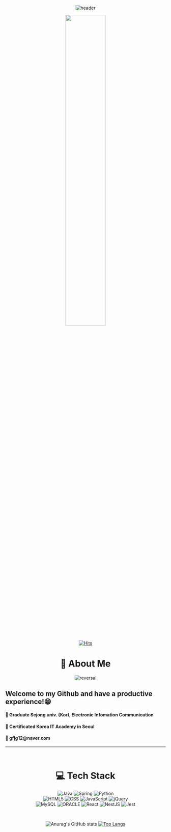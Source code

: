<div align="center">

![header](https://capsule-render.vercel.app/api?type=waving&color=D6D6D6&height=250&animation=blinking&section=header&text=Welcome!&stroke=00BDFF&strokeWidth=2&fontSize=78&&fontColor=7BD5FF&fontAlign=75&fontAlignY=57)
  
  <img width="50%" src="https://user-images.githubusercontent.com/93972072/177085691-1997e0b1-e843-4647-ae17-52872ad01401.gif"/>
  
  
  [![Hits](https://hits.seeyoufarm.com/api/count/incr/badge.svg?url=https%3A%2F%2Fgithub.com%2Fkkkukkk&count_bg=%237BD5FF&title_bg=%23B4B4B4&icon=probot.svg&icon_color=%23E7E7E7&title=hits&edge_flat=false)](https://hits.seeyoufarm.com)



# 💫 About Me
  
  ![reversal](https://capsule-render.vercel.app/api?type=transparent&height=50&animation=twinkling&text=박진욱%20입니다%20😀&fontSize=35&fontAlign=50&fontAlignY=50&fontColor=00BDFF)
  
  <div align="left"><h2>Welcome to my Github and have a productive experience!😁</h2></div>

  <div align="left"><h4> 🏫 Graduate Sejong univ. (Kor), Electronic Infomation Communication</h4></div>
  
  <div align="left"><h4> 🎫 Certificated Korea IT Academy in Seoul</h4></div>
  
  <div align="left"><h4> 📧 gfjg12@naver.com</h4></div>  
  
  ***
  
  <br>

# 💻 Tech Stack

![Java](https://img.shields.io/badge/java-%23ED8B00.svg?style=plastic&logo=java&logoColor=white)
![Spring](https://img.shields.io/badge/springboot-%236DB33F.svg?style=plastic&logo=spring&logoColor=white)
![Python](https://img.shields.io/badge/python-3670A0?style=plastic&logo=python&logoColor=ffdd54)
<br>
![HTML5](https://img.shields.io/badge/html5-%23E34F26.svg?style=plastic&logo=html5&logoColor=white)
![CSS](https://img.shields.io/badge/css-1572B6.svg?style=plastic&logo=css3&logoColor=white)
![JavaScript](https://img.shields.io/badge/javascript-%23323330.svg?style=plastic&logo=javascript&logoColor=%23F7DF1E)
![jQuery](https://img.shields.io/badge/jquery-%230769AD.svg?style=plastic&logo=jquery&logoColor=white)
<br>
![MySQL](https://img.shields.io/badge/mysql-%2300f.svg?style=plastic&logo=mysql&logoColor=white)
![ORACLE](https://img.shields.io/badge/oracle-F80000.svg?style=plastic&logo=oracle&logoColor=white)
![React](https://img.shields.io/badge/react-61DAFB?style=plastic&logo=react&logoColor=black)
![NestJS](https://img.shields.io/badge/nestjs-E0234E?style=plastic&logo=nestjs&logoColor=black)
![Jest](https://img.shields.io/badge/jest-C21325?style=plastic&logo=jest&logoColor=black)

<br>  

![Anurag's GitHub stats](https://github-readme-stats.vercel.app/api?username=kkkukkk&theme=prussian&show_icons=true&hide=issues)
[![Top Langs](https://github-readme-stats.vercel.app/api/top-langs/?username=kkkukkk&layout=compact&theme=prussian&hide=ipynb&langs_count=5)](https://github.com/anuraghazra/github-readme-stats)


</div>


<!--
**kkkukkk/kkkukkk** is a ✨ _special_ ✨ repository because its `README.md` (this file) appears on your GitHub profile.

Here are some ideas to get you started:

- 🔭 I’m currently working on ...
- 🌱 I’m currently learning ...
- 👯 I’m looking to collaborate on ...
- 🤔 I’m looking for help with ...
- 💬 Ask me about ...
- 📫 How to reach me: ...
- 😄 Pronouns: ...
- ⚡ Fun fact: ...
-->
